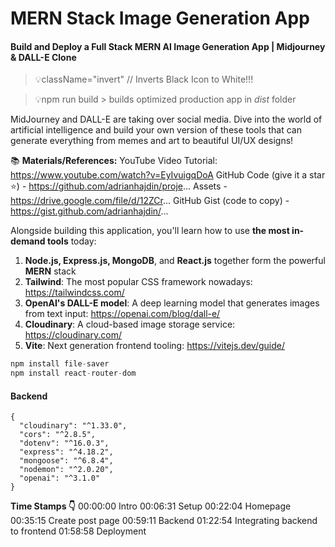 # MERN Stack Image Generation App
#### Build and Deploy a Full Stack MERN AI Image Generation App | Midjourney & DALL-E Clone


>💡className="invert" // Inverts Black Icon to White!!!

>💡npm run build > builds optimized production app in *dist* folder

MidJourney and DALL-E are taking over social media. Dive into the world of artificial intelligence and build your own version of these tools that can generate everything from memes and art to beautiful UI/UX designs!

📚 **Materials/References:**
YouTube Video Tutorial: https://www.youtube.com/watch?v=EyIvuigqDoA
GitHub Code (give it a star ⭐) - https://github.com/adrianhajdin/proje...
Assets - https://drive.google.com/file/d/12ZCr...
GitHub Gist (code to copy) - https://gist.github.com/adrianhajdin/...

Alongside building this application, you'll learn how to use **the most in-demand tools** today:
1. **Node.js, Express.js, MongoDB**, and **React.js** together form the powerful **MERN** stack
2. **Tailwind**: The most popular CSS framework nowadays: https://tailwindcss.com/
3. **OpenAI's DALL-E model**: A deep learning model that generates images from text input: https://openai.com/blog/dall-e/
4. **Cloudinary**: A cloud-based image storage service: https://cloudinary.com/
5. **Vite**: Next generation frontend tooling: https://vitejs.dev/guide/
```javascript
npm install file-saver
npm install react-router-dom   
```
#### Backend
    {
      "cloudinary": "^1.33.0",
      "cors": "^2.8.5",
      "dotenv": "^16.0.3", 
      "express": "^4.18.2",
      "mongoose": "^6.8.4",
      "nodemon": "^2.0.20", 
      "openai": "^3.1.0" 
    }




**Time Stamps 👇**
00:00:00 Intro
00:06:31 Setup
00:22:04 Homepage
00:35:15 Create post page
00:59:11 Backend
01:22:54 Integrating backend to frontend
01:58:58 Deployment
